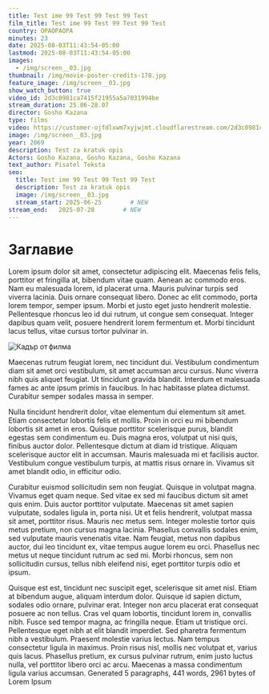 ```yaml
---
title: Test ime 99 Test 99 Test 99 Test
film_title: Test ime 99 Test 99 Test 99 Test
country: OPAOPAOPA
minutes: 23
date: 2025-08-03T11:43:54-05:00
lastmod: 2025-08-03T11:43:54-05:00
images:
  - /img/screen__03.jpg
thumbnail: /img/movie-poster-credits-178.jpg
feature_image: /img/screen__03.jpg
show_watch_button: true
video_id: 2d3c0981ca7415f21955a5a7031994be
stream_duration: 25.06-28.07
director: Gosho Kazana
type: films
video: https://customer-ojfdlxwm7xyjwjmt.cloudflarestream.com/2d3c0981ca7415f21955a5a7031994be/iframe?preload=true
image: /img/screen__03.jpg
year: 2069
description: Test za kratuk opis
Actors: Gosho Kazana, Gosho Kazana, Gosho Kazana
text_author: Pisatel Teksta
seo:
  title: Test ime 99 Test 99 Test 99 Test
  description: Test za kratuk opis
  image: /img/screen__03.jpg
  stream_start: 2025-06-25        # NEW
stream_end:   2025-07-28        # NEW
---
```


# Заглавие

Lorem ipsum dolor sit amet, consectetur adipiscing elit. Maecenas felis felis, porttitor et fringilla at, bibendum vitae quam. Aenean ac commodo eros. Nam eu malesuada lorem, id placerat urna. Mauris pulvinar turpis sed viverra lacinia. Duis ornare consequat libero. Donec ac elit commodo, porta lorem tempor, semper ipsum. Morbi et justo eget justo hendrerit molestie. Pellentesque rhoncus leo id dui rutrum, ut congue sem consequat. Integer dapibus quam velit, posuere hendrerit lorem fermentum et. Morbi tincidunt lacus tellus, vitae cursus tortor pulvinar in.

![Кадър от филма](/img/movie-poster-credits-178.jpg)

Maecenas rutrum feugiat lorem, nec tincidunt dui. Vestibulum condimentum diam sit amet orci vestibulum, sit amet accumsan arcu cursus. Nunc viverra nibh quis aliquet feugiat. Ut tincidunt gravida blandit. Interdum et malesuada fames ac ante ipsum primis in faucibus. In hac habitasse platea dictumst. Curabitur semper sodales massa in semper.

Nulla tincidunt hendrerit dolor, vitae elementum dui elementum sit amet. Etiam consectetur lobortis felis et mollis. Proin in orci eu mi bibendum lobortis sit amet in eros. Quisque porttitor scelerisque purus, blandit egestas sem condimentum eu. Duis magna eros, volutpat ut nisi quis, finibus auctor dolor. Pellentesque dictum at diam id tristique. Aliquam scelerisque auctor elit in accumsan. Mauris malesuada mi et facilisis auctor. Vestibulum congue vestibulum turpis, at mattis risus ornare in. Vivamus sit amet blandit odio, in efficitur odio.

Curabitur euismod sollicitudin sem non feugiat. Quisque in volutpat magna. Vivamus eget quam neque. Sed vitae ex sed mi faucibus dictum sit amet quis enim. Duis auctor porttitor vulputate. Maecenas sit amet sapien vulputate, sodales ligula in, porta nisi. Ut et felis hendrerit, volutpat massa sit amet, porttitor risus. Mauris nec metus sem. Integer molestie tortor quis metus pretium, non cursus magna lacinia. Phasellus convallis sodales enim, sed vulputate mauris venenatis vitae. Nam feugiat, metus non dapibus auctor, dui leo tincidunt ex, vitae tempus augue lorem eu orci. Phasellus nec metus ut neque tincidunt rutrum ac sed mi. Morbi rhoncus, sem non sollicitudin cursus, tellus nibh eleifend nisi, eget porttitor turpis odio et ipsum.

Quisque est est, tincidunt nec suscipit eget, scelerisque sit amet nisl. Etiam at bibendum augue, aliquam interdum dolor. Quisque id sapien dictum, sodales odio ornare, pulvinar erat. Integer non arcu placerat erat consequat posuere ac non tellus. Cras vel quam lobortis, tincidunt lorem in, convallis nibh. Fusce sed tempor magna, ac fringilla neque. Etiam ut tristique orci. Pellentesque eget nibh at elit blandit imperdiet. Sed pharetra fermentum nibh a vestibulum. Praesent molestie varius lectus. Nam tempus consectetur ligula in maximus. Proin risus nisl, mollis nec volutpat et, varius quis lacus. Phasellus pretium, ex cursus pulvinar rutrum, enim justo luctus nulla, vel porttitor libero orci ac arcu. Maecenas a massa condimentum ligula varius accumsan.
Generated 5 paragraphs, 441 words, 2961 bytes of Lorem Ipsum
